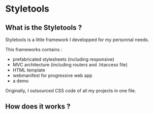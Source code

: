 # Styletools

## What is the Styletools ?

Styletools is a little framework I developped for my personnal needs.

This frameworks contains :
* prefabricated stylesheets (including responsive)
* MVC architecture (including routers and .htaccess file)
* HTML template
* webmanifest for progressive web app
* a demo

Originally, I outsourced CSS code of all my projects in one file.

## How does it works ?

